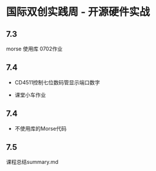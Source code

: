 # 国际双创实践周 - 开源硬件实战
## 7.3
morse 使用库 0702作业

## 7.4
* CD4511控制七位数码管显示端口数字

* 课堂小车作业

## 7.4
* 不使用库的Morse代码

## 7.5

课程总结summary.md
